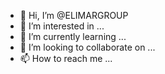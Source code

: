 - 👋 Hi, I’m @ELIMARGROUP
- 👀 I’m interested in ...
- 🌱 I’m currently learning ...
- 💞️ I’m looking to collaborate on ...
- 📫 How to reach me ...

<!---
ELIMARGROUP/ELIMARGROUP is a ✨ special ✨ repository because its `README.md` (this file) appears on your GitHub profile.
You can click the Preview link to take a look at your changes.
--->
